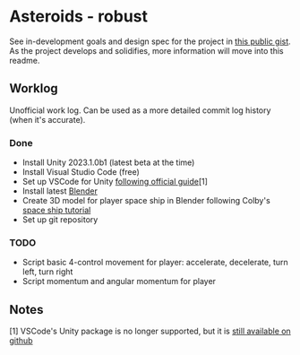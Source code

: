 # Asteroids - robust

See in-development goals and design spec for the project in [this public gist](https://gist.github.com/keerthik/d174140ede5c2a0c2bd8787af13761ad). As the project develops and solidifies, more information will move into this readme.

## Worklog
Unofficial work log. Can be used as a more detailed commit log history (when it's accurate).

### Done
- Install Unity 2023.1.0b1 (latest beta at the time)
- Install Visual Studio Code (free)
- Set up VSCode for Unity [following official guide](https://code.visualstudio.com/docs/other/unity)[1]
- Install latest [Blender](https://www.blender.org/)
- Create 3D model for player space ship in Blender following Colby's [space ship tutorial](https://www.youtube.com/watch?v=jo7FZBf4VkM)
- Set up git repository
### TODO
- Script basic 4-control movement for player: accelerate, decelerate, turn left, turn right
- Script momentum and angular momentum for player

## Notes
[1] VSCode's Unity package is no longer supported, but it is [still available on github](https://github.com/Unity-Technologies/com.unity.ide.vscode/tree/next/master/Packages/com.unity.ide.vscode)